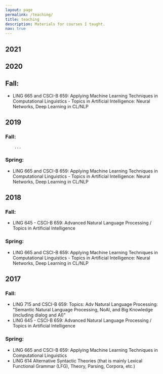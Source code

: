 ```yaml
---
layout: page
permalink: /teaching/
title: teaching
description: Materials for courses I taught.
nav: true
---
```


## 2021


## 2020

## Fall:

- LING 665 and CSCI-B 659: Applying Machine Learning Techniques in Computational Linguistics - Topics in Artificial Intelligence: Neural Networks, Deep Learning in CL/NLP


## 2019

### Fall:
        ...

### Spring:

- LING 665 and CSCI-B 659: Applying Machine Learning Techniques in Computational Linguistics - Topics in Artificial Intelligence: Neural Networks, Deep Learning in CL/NLP


## 2018

### Fall:

- LING 645 - CSCI-B 659: Advanced Natural Language Processing / Topics in Artificial Intelligence

### Spring:

- LING 665 and CSCI-B 659: Applying Machine Learning Techniques in Computational Linguistics - Topics in Artificial Intelligence: Neural Networks, Deep Learning in CL/NLP


## 2017

### Fall:

- LING 715 and CSCI-B 659: Topics: Adv Natural Language Processing: "Semantic Natural Language Processing, NoAI, and Big Knowledge (including dialog and AI)"
- LING 645 - CSCI-B 659: Advanced Natural Language Processing / Topics in Artificial Intelligence

### Spring:

- LING 665 and CSCI-B 659: Applying Machine Learning Techniques in Computational Linguistics
- LING 614 Alternative Syntactic Theories (that is mainly Lexical Functional Grammar (LFG), Theory, Parsing, Corpora, etc.)
